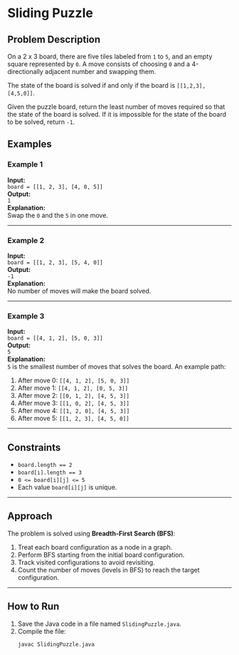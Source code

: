 # Sliding Puzzle

## Problem Description

On a 2 x 3 board, there are five tiles labeled from `1` to `5`, and an empty square represented by `0`. A move consists of choosing `0` and a 4-directionally adjacent number and swapping them.

The state of the board is solved if and only if the board is `[[1,2,3],[4,5,0]]`.

Given the puzzle board, return the least number of moves required so that the state of the board is solved. If it is impossible for the state of the board to be solved, return `-1`.

## Examples

### Example 1

**Input:**  
`board = [[1, 2, 3], [4, 0, 5]]`  
**Output:**  
`1`  
**Explanation:**  
Swap the `0` and the `5` in one move.

---

### Example 2

**Input:**  
`board = [[1, 2, 3], [5, 4, 0]]`  
**Output:**  
`-1`  
**Explanation:**  
No number of moves will make the board solved.

---

### Example 3

**Input:**  
`board = [[4, 1, 2], [5, 0, 3]]`  
**Output:**  
`5`  
**Explanation:**  
`5` is the smallest number of moves that solves the board. An example path:

1. After move 0: `[[4, 1, 2], [5, 0, 3]]`
2. After move 1: `[[4, 1, 2], [0, 5, 3]]`
3. After move 2: `[[0, 1, 2], [4, 5, 3]]`
4. After move 3: `[[1, 0, 2], [4, 5, 3]]`
5. After move 4: `[[1, 2, 0], [4, 5, 3]]`
6. After move 5: `[[1, 2, 3], [4, 5, 0]]`

---

## Constraints

- `board.length == 2`
- `board[i].length == 3`
- `0 <= board[i][j] <= 5`
- Each value `board[i][j]` is unique.

---

## Approach

The problem is solved using **Breadth-First Search (BFS)**:

1. Treat each board configuration as a node in a graph.
2. Perform BFS starting from the initial board configuration.
3. Track visited configurations to avoid revisiting.
4. Count the number of moves (levels in BFS) to reach the target configuration.

---

## How to Run

1. Save the Java code in a file named `SlidingPuzzle.java`.
2. Compile the file:
   ```bash
   javac SlidingPuzzle.java
   ```
